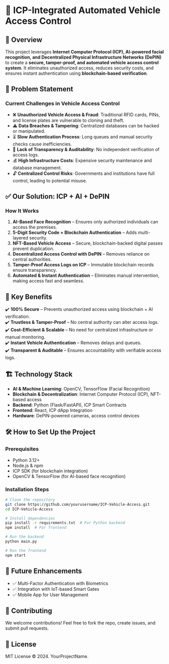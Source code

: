 # 🚗 ICP-Integrated Automated Vehicle Access Control

## 📌 Overview
This project leverages **Internet Computer Protocol (ICP), AI-powered facial recognition, and Decentralized Physical Infrastructure Networks (DePIN)** to create a **secure, tamper-proof, and automated vehicle access control system**. It eliminates unauthorized access, reduces security costs, and ensures instant authentication using **blockchain-based verification**.

## 🚨 Problem Statement
### **Current Challenges in Vehicle Access Control**
- ❌ **Unauthorized Vehicle Access & Fraud**: Traditional RFID cards, PINs, and license plates are vulnerable to cloning and theft.
- ⚠️ **Data Breaches & Tampering**: Centralized databases can be hacked or manipulated.
- ⏳ **Slow Authentication Process**: Long queues and manual security checks cause inefficiencies.
- 🔗 **Lack of Transparency & Auditability**: No independent verification of access logs.
- 💰 **High Infrastructure Costs**: Expensive security maintenance and database management.
- 🔓 **Centralized Control Risks**: Governments and institutions have full control, leading to potential misuse.

## ✅ **Our Solution: ICP + AI + DePIN**
### **How It Works**
1. **AI-Based Face Recognition** – Ensures only authorized individuals can access the premises.
2. **5-Digit Security Code + Blockchain Authentication** – Adds multi-layered security.
3. **NFT-Based Vehicle Access** – Secure, blockchain-backed digital passes prevent duplication.
4. **Decentralized Access Control with DePIN** – Removes reliance on central authorities.
5. **Tamper-Proof Access Logs on ICP** – Immutable blockchain records ensure transparency.
6. **Automated & Instant Authentication** – Eliminates manual intervention, making access fast and seamless.

## 🚀 **Key Benefits**
✔️ **100% Secure** – Prevents unauthorized access using blockchain + AI verification.  
✔️ **Trustless & Tamper-Proof** – No central authority can alter access logs.  
✔️ **Cost-Efficient & Scalable** – No need for centralized infrastructure or manual monitoring.  
✔️ **Instant Vehicle Authentication** – Removes delays and queues.  
✔️ **Transparent & Auditable** – Ensures accountability with verifiable access logs.  

## 🏗 **Technology Stack**
- **AI & Machine Learning**: OpenCV, TensorFlow (Facial Recognition)
- **Blockchain & Decentralization**: Internet Computer Protocol (ICP), NFT-based access
- **Backend**: Python (Flask/FastAPI), ICP Smart Contracts
- **Frontend**: React, ICP dApp Integration
- **Hardware**: DePIN-powered cameras, access control devices

## 🛠 **How to Set Up the Project**
### **Prerequisites**
- Python 3.12+
- Node.js & npm
- ICP SDK (for blockchain integration)
- OpenCV & TensorFlow (for AI-based face recognition)

### **Installation Steps**
```bash
# Clone the repository
git clone https://github.com/yourusername/ICP-Vehicle-Access.git
cd ICP-Vehicle-Access

# Install dependencies
pip install -r requirements.txt  # For Python backend
npm install  # For frontend

# Run the backend
python main.py

# Run the frontend
npm start
```

## 🔗 **Future Enhancements**
- ✅ Multi-Factor Authentication with Biometrics
- ✅ Integration with IoT-based Smart Gates
- ✅ Mobile App for User Management

## 🤝 **Contributing**
We welcome contributions! Feel free to fork the repo, create issues, and submit pull requests.

## 📜 **License**
MIT License © 2024. YourProjectName.